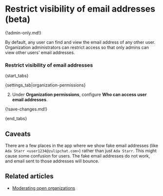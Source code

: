 # Restrict visibility of email addresses (beta)

{!admin-only.md!}

By default, any user can find and view the email address of any other
user. Organization administrators can restrict access so that only admins
can view other users' email addresses.

### Restrict visibility of email addresses

{start_tabs}

{settings_tab|organization-permissions}

2. Under **Organization permissions**, configure **Who can access user email addresses**.

{!save-changes.md!}

{end_tabs}

## Caveats

There are a few places in the app where we show fake email addresses
(like `Ada Starr <user1234@zulipchat.com>`) rather than just `Ada
Starr`. This might cause some confusion for users.  The fake email
addresses do not work, and email sent to those addresses will bounce.

## Related articles

* [Moderating open organizations](/help/moderating-open-organizations)
